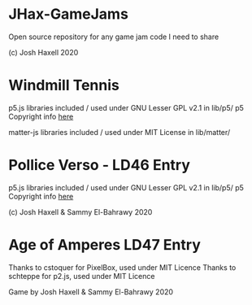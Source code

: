 # JHax-GameJams
Open source repository for any game jam code I need to share

(c) Josh Haxell 2020

# Windmill Tennis

p5.js libraries included / used under GNU Lesser GPL v2.1 in lib/p5/
p5 Copyright info [here](https://p5js.org/copyright.html)

matter-js libraries included / used under MIT License in lib/matter/


# Pollice Verso - LD46 Entry

p5.js libraries included / used under GNU Lesser GPL v2.1 in lib/p5/
p5 Copyright info [here](https://p5js.org/copyright.html)

(c) Josh Haxell & Sammy El-Bahrawy 2020

# Age of Amperes LD47 Entry

Thanks to cstoquer for PixelBox, used under MIT Licence
Thanks to schteppe for p2.js, used under MIT Licence

Game by Josh Haxell & Sammy El-Bahrawy 2020
